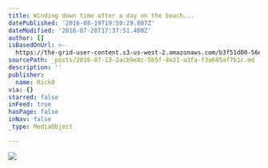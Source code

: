 ```yaml
---
title: Winding down time after a day on the beach...
datePublished: '2016-08-19T19:59:29.807Z'
dateModified: '2016-07-28T17:37:51.400Z'
author: []
isBasedOnUrl: >-
  https://the-grid-user-content.s3-us-west-2.amazonaws.com/b3f51d00-56e4-4cfa-bfd7-0e53326cc68c.jpg
sourcePath: _posts/2016-07-13-2acb9e8c-5b5f-4e21-a3fa-f3a685af7b1c.md
description: ''
publisher:
  name: RickO
via: {}
starred: false
inFeed: true
hasPage: false
inNav: false
_type: MediaObject

---
```

![](https://the-grid-user-content.s3-us-west-2.amazonaws.com/b3f51d00-56e4-4cfa-bfd7-0e53326cc68c.jpg)